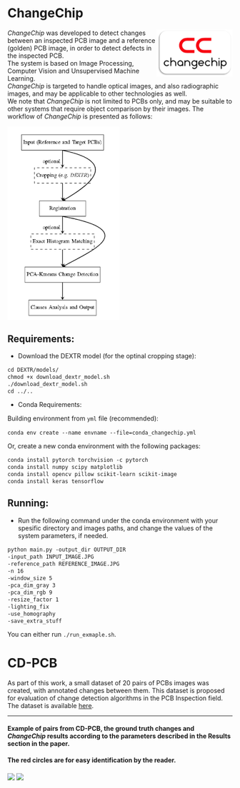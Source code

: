 # ChangeChip
<img align="right" width="170" src="CC_logo.png">

*ChangeChip* was developed to detect changes between an inspected PCB image and a reference (golden) PCB image, in order to detect defects in the inspected PCB.\
The system is based on Image Processing, Computer Vision and Unsupervised Machine Learning.\
*ChangeChip* is targeted to handle optical images, and also radiographic images, and may be applicable to other technologies as well.\
We note that *ChangeChip* is not limited to PCBs only, and may be suitable to other systems that require object comparison by their images.
The workflow of *ChangeChip* is presented as follows:

<img align="center" width="250" height="" src="workflow.PNG">

## Requirements:
- Download the DEXTR model (for the optinal cropping stage):
```
cd DEXTR/models/
chmod +x download_dextr_model.sh
./download_dextr_model.sh
cd ../..
```
- Conda Requirements:

Building environment from ```yml``` file (recommended):

```conda env create --name envname --file=conda_changechip.yml```

Or, create a new conda environment with the following packages:
```
conda install pytorch torchvision -c pytorch
conda install numpy scipy matplotlib
conda install opencv pillow scikit-learn scikit-image
conda install keras tensorflow
```
## Running:
- Run the following command under the conda environment with your spesific directory and images paths, and change the values of the system parameters, if needed.
```
python main.py -output_dir OUTPUT_DIR 
-input_path INPUT_IMAGE.JPG 
-reference_path REFERENCE_IMAGE.JPG 
-n 16 
-window_size 5 
-pca_dim_gray 3
-pca_dim_rgb 9
-resize_factor 1
-lighting_fix
-use_homography
-save_extra_stuff
```
You can either run ```./run_exmaple.sh```.
# CD-PCB
As part of this work, a small dataset of 20 pairs of PCBs images was created, with annotated changes between them. This dataset is proposed for evaluation of change detection algorithms in the PCB Inspection field. The dataset is available [here](https://drive.google.com/file/d/1b1GFuKS88nKaH-Nfx2XmlhwulUxMwwBA/view?usp=sharing).

---

#### Example of pairs from CD-PCB, the ground truth changes and *ChangeChip* results according to the parameters described in the Results section in the paper. 
#### The red circles are for easy identification by the reader.

<img align="center" src="cd_pcb_results_a.jpg">
<img align="center" src="cd_pcb_results_b.jpg">
